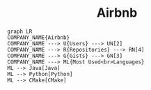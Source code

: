 <h1 align="center">Airbnb</h1>

```mermaid
graph LR
COMPANY_NAME{Airbnb}
COMPANY_NAME ---> U{Users} ---> UN[2]
COMPANY_NAME ---> R{Repositories} ---> RN[4]
COMPANY_NAME ---> G{Gists} ---> GN[3]
COMPANY_NAME ---> ML{Most Used<br>Languages}
ML --> Java[Java]
ML --> Python[Python]
ML --> CMake[CMake]
```

